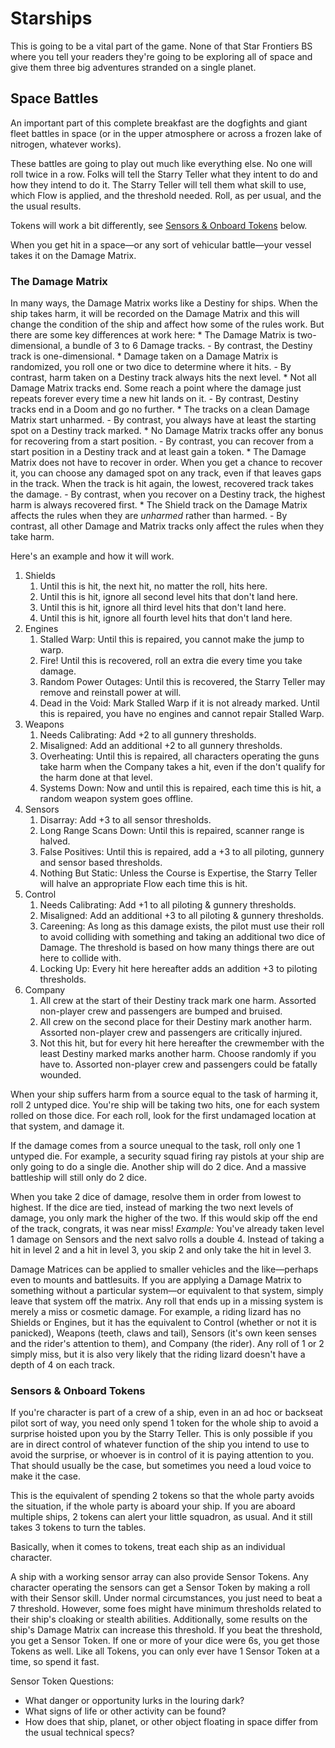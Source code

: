 # Starships

This is going to be a vital part of the game. None of that Star Frontiers BS where you tell your readers they're going to be exploring all of space and give them three big adventures stranded on a single planet.

## Space Battles
An important part of this complete breakfast are the dogfights and giant fleet battles in space (or in the upper atmosphere or across a frozen lake of nitrogen, whatever works).

These battles are going to play out much like everything else. No one will roll twice in a row. Folks will tell the Starry Teller what they intent to do and how they intend to do it. The Starry Teller will tell them what skill to use, which Flow is applied, and the threshold needed. Roll, as per usual, and the the usual results.

Tokens will work a bit differently, see [Sensors & Onboard Tokens](#sensors-&-onboard-tokens) below.

When you get hit in a space—or any sort of vehicular battle—your vessel takes it on the Damage Matrix.

### The Damage Matrix
In many ways, the Damage Matrix works like a Destiny for ships. When the ship takes harm, it will be recorded on the Damage Matrix and this will change the condition of the ship and affect how some of the rules work. But there are some key differences at work here:
    * The Damage Matrix is two-dimensional, a bundle of 3 to 6 Damage tracks.
        - By contrast, the Destiny track is one-dimensional.
    * Damage taken on a Damage Matrix is randomized, you roll one or two dice to determine where it hits.
        - By contrast, harm taken on a Destiny track always hits the next level.
    * Not all Damage Matrix tracks end. Some reach a point where the damage just repeats forever every time a new hit lands on it.
        - By contrast, Destiny tracks end in a Doom and go no further.
    * The tracks on a clean Damage Matrix start unharmed.
        - By contrast, you always have at least the starting spot on a Destiny track marked.
    * No Damage Matrix tracks offer any bonus for recovering from a start position.
        - By contrast, you can recover from a start position in a Destiny track and at least gain a token.
    * The Damage Matrix does not have to recover in order. When you get a chance to recover it, you can choose any damaged spot on any track, even if that leaves gaps in the track. When the track is hit again, the lowest, recovered track takes the damage.
        - By contrast, when you recover on a Destiny track, the highest harm is always recovered first.
    * The Shield track on the Damage Matrix affects the rules when they are *unharmed* rather than harmed.
        - By contrast, all other Damage and Matrix tracks only affect the rules when they take harm.

Here's an example and how it will work.

1. Shields
    1. Until this is hit, the next hit, no matter the roll, hits here.
    2. Until this is hit, ignore all second level hits that don't land here.
    3. Until this is hit, ignore all third level hits that don't land here.
    4. Until this is hit, ignore all fourth level hits that don't land here.
2. Engines
    1. Stalled Warp: Until this is repaired, you cannot make the jump to warp.
    2. Fire! Until this is recovered, roll an extra die every time you take damage.
    3. Random Power Outages: Until this is recovered, the Starry Teller may remove and reinstall power at will.
    4. Dead in the Void: Mark Stalled Warp if it is not already marked. Until this is repaired, you have no engines and cannot repair Stalled Warp.
3. Weapons
    1. Needs Calibrating: Add +2 to all gunnery thresholds.
    2. Misaligned: Add an additional +2 to all gunnery thresholds.
    3. Overheating: Until this is repaired, all characters operating the guns take harm when the Company takes a hit, even if the don't qualify for the harm done at that level.
    4. Systems Down: Now and until this is repaired, each time this is hit, a random weapon system goes offline.
4. Sensors
    1. Disarray: Add +3 to all sensor thresholds.
    2. Long Range Scans Down: Until this is repaired, scanner range is halved.
    3. False Positives: Until this is repaired, add a +3 to all piloting, gunnery and sensor based thresholds.
    4. Nothing But Static: Unless the Course is Expertise, the Starry Teller will halve an appropriate Flow each time this is hit.
5. Control
    1. Needs Calibrating: Add +1 to all piloting & gunnery thresholds.
    2. Misaligned: Add an additional +3 to all piloting & gunnery thresholds.
    3. Careening: As long as this damage exists, the pilot must use their roll to avoid colliding with something and taking an additional two dice of Damage. The threshold is based on how many things there are out here to collide with.
    4. Locking Up: Every hit here hereafter adds an addition +3 to piloting thresholds.
6. Company
    1. All crew at the start of their Destiny track mark one harm. Assorted non-player crew and passengers are bumped and bruised.
    2. All crew on the second place for their Destiny mark another harm. Assorted non-player crew and passengers are critically injured.
    3. Not this hit, but for every hit here hereafter the crewmember with the least Destiny marked marks another harm. Choose randomly if you have to. Assorted non-player crew and passengers could be fatally wounded.

When your ship suffers harm from a source equal to the task of harming it, roll 2 untyped dice. You're ship will be taking two hits, one for each system rolled on those dice. For each roll, look for the first undamaged location at that system, and damage it.

If the damage comes from a source unequal to the task, roll only one 1 untyped die. For example, a security squad firing ray pistols at your ship are only going to do a single die. Another ship will do 2 dice. And a massive battleship will still only do 2 dice.

When you take 2 dice of damage, resolve them in order from lowest to highest. If the dice are tied, instead of marking the two next levels of damage, you only mark the higher of the two. If this would skip off the end of the track, congrats, it was near miss! *Example:* You've already taken level 1 damage on Sensors and the next salvo rolls a double 4. Instead of taking a hit in level 2 and a hit in level 3, you skip 2 and only take the hit in level 3.

Damage Matrices can be applied to smaller vehicles and the like—perhaps even to mounts and battlesuits. If you are applying a Damage Matrix to something without a particular system—or equivalent to that system, simply leave that system off the matrix. Any roll that ends up in a missing system is merely a miss or cosmetic damage. For example, a riding lizard has no Shields or Engines, but it has the equivalent to Control (whether or not it is panicked), Weapons (teeth, claws and tail), Sensors (it's own keen senses and the rider's attention to them), and Company (the rider). Any roll of 1 or 2 simply miss, but it is also very likely that the riding lizard doesn't have a depth of 4 on each track.

### Sensors & Onboard Tokens
If you're character is part of a crew of a ship, even in an ad hoc or backseat pilot sort of way, you need only spend 1 token for the whole ship to avoid a surprise hoisted upon you by the Starry Teller. This is only possible if you are in direct control of whatever function of the ship you intend to use to avoid the surprise, or whoever is in control of it is paying attention to you. That should usually be the case, but sometimes you need a loud voice to make it the case.

This is the equivalent of spending 2 tokens so that the whole party avoids the situation, if the whole party is aboard your ship. If you are aboard multiple ships, 2 tokens can alert your little squadron, as usual. And it still takes 3 tokens to turn the tables.

Basically, when it comes to tokens, treat each ship as an individual character.

A ship with a working sensor array can also provide Sensor Tokens. Any character operating the sensors can get a Sensor Token by making a roll with their Sensor skill. Under normal circumstances, you just need to beat a 7 threshold. However, some foes might have minimum thresholds related to their ship's cloaking or stealth abilities. Additionally, some results on the ship's Damage Matrix can increase this threshold. If you beat the threshold, you get a Sensor Token. If one or more of your dice were 6s, you get those Tokens as well. Like all Tokens, you can only ever have 1 Sensor Token at a time, so spend it fast.

Sensor Token Questions:
* What danger or opportunity lurks in the louring dark?
* What signs of life or other activity can be found?
* How does that ship, planet, or other object floating in space differ from the usual technical specs?
